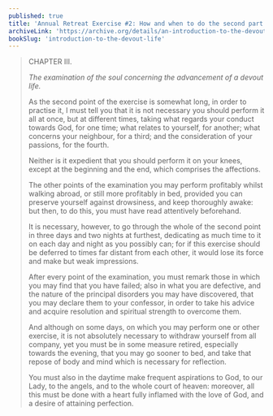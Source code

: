 ```yaml
---
published: true
title: 'Annual Retreat Exercise #2: How and when to do the second part of the annual spiritual exercises'
archiveLink: 'https://archive.org/details/an-introduction-to-the-devout-life/page/266?view=theater'
bookSlug: 'introduction-to-the-devout-life'
---
```


> CHAPTER III.
>
> *The examination of the soul concerning the advancement of a devout life.*
>
> As the second point of the exercise is somewhat long, in order to practise it, I must tell you that it is not necessary you should perform it all at once, but at different times, taking what regards your conduct towards God, for one time; what relates to yourself, for another; what concerns your neighbour, for a third; and the consideration of your passions, for the fourth.
>
> Neither is it expedient that you should perform it on your knees, except at the beginning and the end, which comprises the affections.
>
> The other points of the examination you may perform profitably whilst walking abroad, or still more profitably in bed, provided you can preserve yourself against drowsiness, and keep thoroughly awake: but then, to do this, you must have read attentively beforehand.
>
> It is necessary, however, to go through the whole of the second point in three days and two nights at furthest, dedicating as much time to it on each day and night as you possibly can; for if this exercise should be deferred to times far distant from each other, it would lose its force and make but weak impressions.
>
> After every point of the examination, you must remark those in which you may find that you have failed; also in what you are defective, and the nature of the principal disorders you may have discovered, that you may declare them to your confessor, in order to take his advice and acquire resolution and spiritual strength to overcome them.
>
> And although on some days, on which you may perform one or other exercise, it is not absolutely necessary to withdraw yourself from all company, yet you must be in some measure retired, especially towards the evening, that
you may go sooner to bed, and take that repose of body and mind which is necessary for reflection.
>
> You must also in the daytime make frequent aspirations to God, to our Lady, to the angels, and to the whole court of heaven: moreover, all this must be done with a heart fully inflamed with the love of God, and a desire of attaining perfection.
